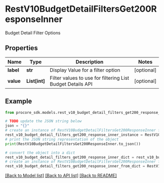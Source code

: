 # RestV10BudgetDetailFiltersGet200ResponseInner

Budget Detail Filter Options

## Properties

Name | Type | Description | Notes
------------ | ------------- | ------------- | -------------
**label** | **str** | Display Value for a filter option | [optional] 
**value** | **List[int]** | Filter values to use for filtering List Budget Details API | [optional] 

## Example

```python
from procore_sdk.models.rest_v10_budget_detail_filters_get200_response_inner import RestV10BudgetDetailFiltersGet200ResponseInner

# TODO update the JSON string below
json = "{}"
# create an instance of RestV10BudgetDetailFiltersGet200ResponseInner from a JSON string
rest_v10_budget_detail_filters_get200_response_inner_instance = RestV10BudgetDetailFiltersGet200ResponseInner.from_json(json)
# print the JSON string representation of the object
print(RestV10BudgetDetailFiltersGet200ResponseInner.to_json())

# convert the object into a dict
rest_v10_budget_detail_filters_get200_response_inner_dict = rest_v10_budget_detail_filters_get200_response_inner_instance.to_dict()
# create an instance of RestV10BudgetDetailFiltersGet200ResponseInner from a dict
rest_v10_budget_detail_filters_get200_response_inner_from_dict = RestV10BudgetDetailFiltersGet200ResponseInner.from_dict(rest_v10_budget_detail_filters_get200_response_inner_dict)
```
[[Back to Model list]](../README.md#documentation-for-models) [[Back to API list]](../README.md#documentation-for-api-endpoints) [[Back to README]](../README.md)


